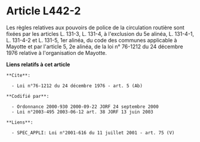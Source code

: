 # Article L442-2

Les règles relatives aux pouvoirs de police de la circulation routière sont fixées par les articles L. 131-3, L. 131-4, à
l'exclusion du 5e alinéa, L. 131-4-1, L. 131-4-2 et L. 131-5, 1er alinéa, du code des communes applicable à Mayotte et par
l'article 5, 2e alinéa, de la loi n° 76-1212 du 24 décembre 1976 relative à l'organisation de Mayotte.

**Liens relatifs à cet article**

	**Cite**:

	  - Loi n°76-1212 du 24 décembre 1976 - art. 5 (Ab)

	**Codifié par**:

	  - Ordonnance 2000-930 2000-09-22 JORF 24 septembre 2000
	  - Loi n°2003-495 2003-06-12 art. 38 JORF 13 juin 2003

	**Liens**:

	  - SPEC_APPLI: Loi n°2001-616 du 11 juillet 2001 - art. 75 (V)
